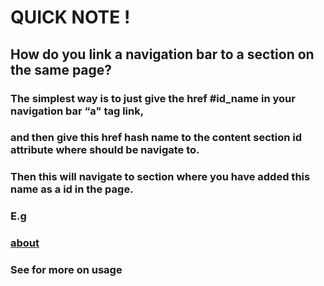 # QUICK NOTE ! 

## How do you link a navigation bar to a section on the same page?

### The simplest way is to just give the href #id_name in your navigation bar “a" tag link, 
### and then give this href hash name to the content section id attribute where should be navigate to.
### Then this will navigate to section where you have added this name as a id in the page. 

### E.g 

### <a href="#id_name"> about </a>  

### <div id="id_name"> </div> 


### See <a href = "index.html"> </a> for more on usage